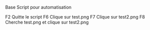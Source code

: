 Base Script pour automatisation

F2  Quitte le script
F6	Clique sur test.png
F7	Clique sur test2.png
F8	Cherche test.png et clique sur test2.png